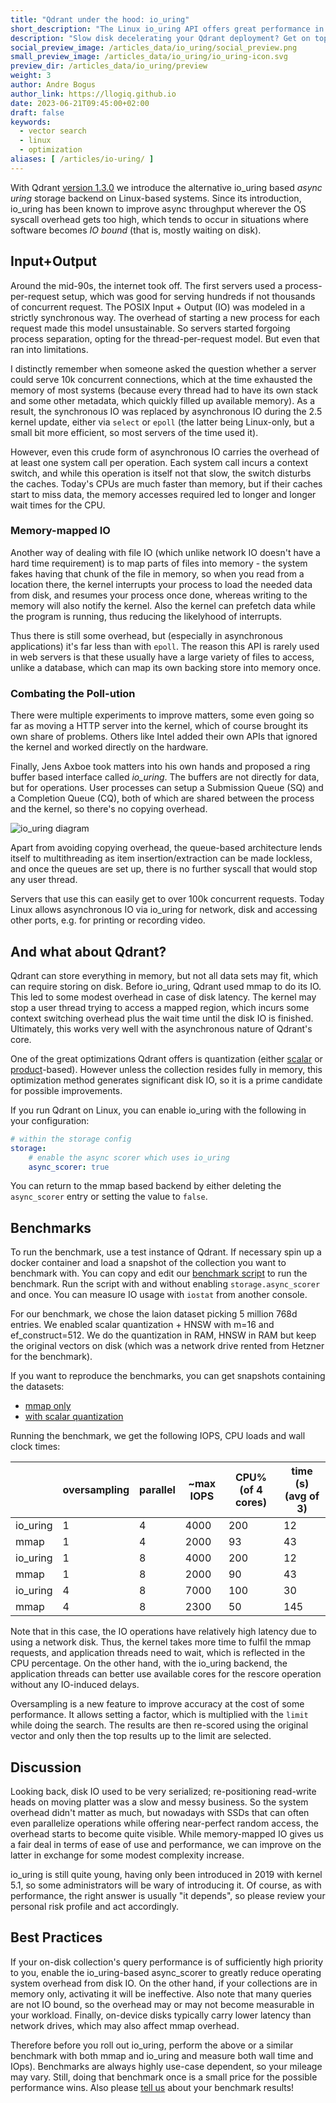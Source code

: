 ```yaml
---
title: "Qdrant under the hood: io_uring"
short_description: "The Linux io_uring API offers great performance in certain cases. Here's how Qdrant uses it!"
description: "Slow disk decelerating your Qdrant deployment? Get on top of IO overhead with this one trick!"
social_preview_image: /articles_data/io_uring/social_preview.png
small_preview_image: /articles_data/io_uring/io_uring-icon.svg
preview_dir: /articles_data/io_uring/preview
weight: 3
author: Andre Bogus
author_link: https://llogiq.github.io
date: 2023-06-21T09:45:00+02:00
draft: false
keywords:
  - vector search
  - linux
  - optimization
aliases: [ /articles/io-uring/ ]
---
```


With Qdrant [version 1.3.0](https://github.com/qdrant/qdrant/releases/tag/v1.3.0) we
introduce the alternative io\_uring based *async uring* storage backend on
Linux-based systems. Since its introduction, io\_uring has been known to improve
async throughput wherever the OS syscall overhead gets too high, which tends to
occur in situations where software becomes *IO bound* (that is, mostly waiting
on disk).

## Input+Output

Around the mid-90s, the internet took off. The first servers used a process-
per-request setup, which was good for serving hundreds if not thousands of
concurrent request. The POSIX Input + Output (IO) was modeled in a strictly
synchronous way. The overhead of starting a new process for each request made
this model unsustainable. So servers started forgoing process separation, opting
for the thread-per-request model. But even that ran into limitations.

I distinctly remember when someone asked the question whether a server could
serve 10k concurrent connections, which at the time exhausted the memory of
most systems (because every thread had to have its own stack and some other
metadata, which quickly filled up available memory). As a result, the
synchronous IO was replaced by asynchronous IO during the 2.5 kernel update,
either via `select` or `epoll` (the latter being Linux-only, but a small bit
more efficient, so most servers of the time used it).

However, even this crude form of asynchronous IO carries the overhead of at
least one system call per operation. Each system call incurs a context switch,
and while this operation is itself not that slow, the switch disturbs the
caches. Today's CPUs are much faster than memory, but if their caches start to
miss data, the memory accesses required led to longer and longer wait times for
the CPU.

### Memory-mapped IO

Another way of dealing with file IO (which unlike network IO doesn't have a hard
time requirement) is to map parts of files into memory - the system fakes having
that chunk of the file in memory, so when you read from a location there, the
kernel interrupts your process to load the needed data from disk, and resumes
your process once done, whereas writing to the memory will also notify the
kernel. Also the kernel can prefetch data while the program is running, thus
reducing the likelyhood of interrupts.

Thus there is still some overhead, but (especially in asynchronous
applications) it's far less than with `epoll`. The reason this API is rarely
used in web servers is that these usually have a large variety of files to
access, unlike a database, which can map its own backing store into memory
once.

### Combating the Poll-ution

There were multiple experiments to improve matters, some even going so far as
moving a HTTP server into the kernel, which of course brought its own share of
problems. Others like Intel added their own APIs that ignored the kernel and
worked directly on the hardware.

Finally, Jens Axboe took matters into his own hands and proposed a ring buffer
based interface called *io\_uring*. The buffers are not directly for data, but
for operations. User processes can setup a Submission Queue (SQ) and a
Completion Queue (CQ), both of which are shared between the process and the
kernel, so there's no copying overhead.

![io_uring diagram](/articles_data/io_uring/io-uring.png)

Apart from avoiding copying overhead, the queue-based architecture lends
itself to multithreading as item insertion/extraction can be made lockless,
and once the queues are set up, there is no further syscall that would stop
any user thread.

Servers that use this can easily get to over 100k concurrent requests. Today
Linux allows asynchronous IO via io\_uring for network, disk and accessing
other ports, e.g. for printing or recording video.

## And what about Qdrant?

Qdrant can store everything in memory, but not all data sets may fit, which can
require storing  on disk. Before io\_uring, Qdrant used mmap to do its IO. This
led to some modest overhead in case of disk latency. The kernel may
stop a user thread trying to access a mapped region, which incurs some context
switching overhead plus the wait time until the disk IO is finished. Ultimately,
this works very well with the asynchronous nature of Qdrant's core.

One of the great optimizations Qdrant offers is quantization (either
[scalar](/articles/scalar-quantization/) or 
[product](/articles/product-quantization/)-based).
However unless the collection resides fully in memory, this optimization
method generates significant disk IO, so it is a prime candidate for possible
improvements.

If you run Qdrant on Linux, you can enable io\_uring with the following in your
configuration:

```yaml
# within the storage config
storage:
	# enable the async scorer which uses io_uring
	async_scorer: true
```

You can return to the mmap based backend by either deleting the `async_scorer`
entry or setting the value to `false`.

## Benchmarks

To run the benchmark, use a test instance of Qdrant. If necessary spin up a
docker container and load a snapshot of the collection you want to benchmark
with. You can copy and edit our [benchmark script](/articles_data/io_uring/rescore-benchmark.sh)
to run the benchmark. Run the script with and without enabling
`storage.async_scorer` and once. You can measure IO usage with `iostat` from
another console.

For our benchmark, we chose the laion dataset picking 5 million 768d entries.
We enabled scalar quantization + HNSW with m=16 and ef_construct=512.
We do the quantization in RAM, HNSW in RAM but keep the original vectors on
disk (which was a network drive rented from Hetzner for the benchmark).

If you want to reproduce the benchmarks, you can get snapshots containing the
datasets:

* [mmap only](https://storage.googleapis.com/common-datasets-snapshots/laion-768-6m-mmap.snapshot)
* [with scalar quantization](https://storage.googleapis.com/common-datasets-snapshots/laion-768-6m-sq-m16-mmap.shapshot)

Running the benchmark, we get the following IOPS, CPU loads and wall clock times:

|          | oversampling | parallel | ~max IOPS | CPU% (of 4 cores) | time (s) (avg of 3) |
|----------|--------------|----------|-----------|-------------------|---------------------|
| io_uring |  	1         | 4        |  	4000   |      	200        |  12                 |
| mmap     |  	1         | 4        |  	2000   |      	 93        |  43                 |
| io_uring |  	1         | 8        |  	4000   |      	200				 |  12                 |
| mmap     |  	1         | 8        |  	2000   |      	 90        |  43                 |
| io_uring |  	4         | 8        |  	7000   |      	100				 |  30                 |
| mmap     |  	4         | 8        |  	2300   |      	 50        | 145                 |


Note that in this case, the IO operations have relatively high latency due to
using a network disk. Thus, the kernel takes more time to fulfil the mmap
requests, and application threads need to wait, which is reflected in the CPU
percentage. On the other hand, with the io\_uring backend, the application
threads can better use available cores for the rescore operation without any
IO-induced delays.

Oversampling is a new feature to improve accuracy at the cost of some
performance. It allows setting a factor, which is multiplied with the `limit`
while doing the search. The results are then re-scored using the original vector
and only then the top results up to the limit are selected.

## Discussion

Looking back, disk IO used to be very serialized; re-positioning read-write
heads on moving platter was a slow and messy business. So the system overhead
didn't matter as much, but nowadays with SSDs that can often even parallelize
operations while offering near-perfect random access, the overhead starts to
become quite visible. While memory-mapped IO gives us a fair deal in terms of
ease of use and performance, we can improve on the latter in exchange for
some modest complexity increase.

io\_uring is still quite young, having only been introduced in 2019 with kernel
5.1, so some administrators will be wary of introducing it. Of course, as with
performance, the right answer is usually "it depends", so please review your
personal risk profile and act accordingly.

## Best Practices

If your on-disk collection's query performance is of sufficiently high
priority to you, enable the io\_uring-based async\_scorer to greatly reduce
operating system overhead from disk IO. On the other hand, if your
collections are in memory only, activating it will be ineffective. Also note
that many queries are not IO bound, so the overhead may or may not become
measurable in your workload. Finally, on-device disks typically carry lower
latency than network drives, which may also affect mmap overhead.

Therefore before you roll out io\_uring, perform the above or a similar
benchmark with both mmap and io\_uring and measure both wall time and IOps).
Benchmarks are always highly use-case dependent, so your mileage may vary.
Still, doing that benchmark once is a small price for the possible performance
wins. Also please
[tell us](https://discord.com/channels/907569970500743200/907569971079569410)
about your benchmark results!
